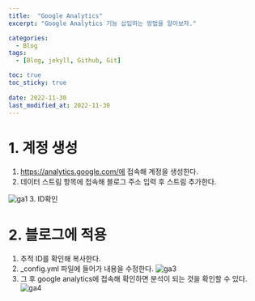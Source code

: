 ```yaml
---
title:  "Google Analytics"
excerpt: "Google Analytics 기능 삽입하는 방법을 알아보자."

categories:
  - Blog
tags:
  - [Blog, jekyll, Github, Git]

toc: true
toc_sticky: true
 
date: 2022-11-30
last_modified_at: 2022-11-30
---
```

# 1. 계정 생성
1. https://analytics.google.com/에 접속해 계정을 생성한다.
2. 데이터 스트림 항목에 접속해 블로그 주소 입력 후 스트림 추가한다.

![ga1](https://user-images.githubusercontent.com/105484114/204743087-0412b52d-4a21-4f7f-8632-77012ccfa76f.png)
3. ID확인 

# 2. 블로그에 적용
1. 추적 ID를 확인해 복사한다.
2. _config.yml 파일에 들어가 내용을 수정한다.
![ga3](https://user-images.githubusercontent.com/105484114/204745052-11f07a62-a03f-4fbd-b223-2f2aac5ac57d.png)
3. 그 후 google analytics에 접속해 확인하면 분석이 되는 것을 확인할 수 있다. 
![ga4](https://user-images.githubusercontent.com/105484114/204747865-1c6f5c47-0c76-4659-abb2-61fe5ab3a9a1.png)
